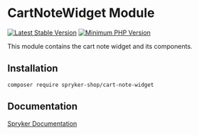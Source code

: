# CartNoteWidget Module
[![Latest Stable Version](https://poser.pugx.org/spryker-shop/cart-note-widget/v/stable.svg)](https://packagist.org/packages/spryker-shop/cart-note-widget)
[![Minimum PHP Version](https://img.shields.io/badge/php-%3E%3D%208.0-8892BF.svg)](https://php.net/)

This module contains the cart note widget and its components.

## Installation

```
composer require spryker-shop/cart-note-widget
```

## Documentation

[Spryker Documentation](https://docs.spryker.com)
